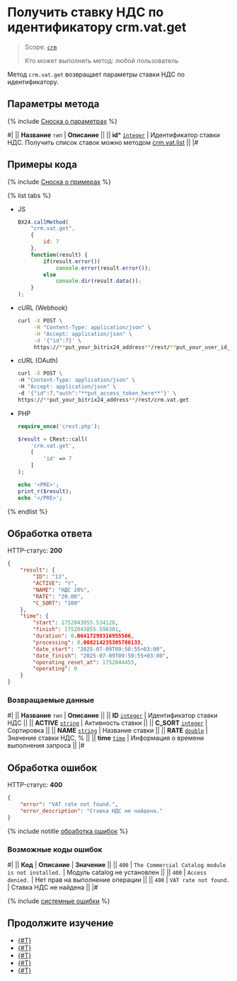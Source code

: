 # Получить ставку НДС по идентификатору crm.vat.get

> Scope: [`crm`](../../../scopes/permissions.md)
>
> Кто может выполнять метод: любой пользователь

Метод `crm.vat.get` возвращает параметры ставки НДС по идентификатору.

## Параметры метода

{% include [Сноска о параметрах](../../../../_includes/required.md) %}

#|
|| **Название**
`тип` | **Описание** ||
|| **id*** 
[`integer`](../../../data-types.md) | Идентификатор ставки НДС. Получить список ставок можно методом [crm.vat.list](./crm-vat-list.md) ||
|#

## Примеры кода

{% include [Сноска о примерах](../../../../_includes/examples.md) %}

{% list tabs %}

- JS

    ```js
    BX24.callMethod(
        "crm.vat.get",
        {
            id: 7
        },
        function(result) {
            if(result.error())
                console.error(result.error());
            else
                console.dir(result.data());
        }
    );
    ```

- cURL (Webhook)

    ```bash
    curl -X POST \
         -H "Content-Type: application/json" \
         -H "Accept: application/json" \
         -d '{"id":7}' \
         https://**put_your_bitrix24_address**/rest/**put_your_user_id_here**/**put_your_webbhook_here**/crm.vat.get
    ```

- cURL (OAuth)

    ```bash
    curl -X POST \
    -H "Content-Type: application/json" \
    -H "Accept: application/json" \
    -d '{"id":7,"auth":"**put_access_token_here**"}' \
    https://**put_your_bitrix24_address**/rest/crm.vat.get
    ```

- PHP

    ```php
    require_once('crest.php');

    $result = CRest::call(
        'crm.vat.get',
        [
            'id' => 7
        ]
    );

    echo '<PRE>';
    print_r($result);
    echo '</PRE>';
    ```

{% endlist %}

## Обработка ответа

HTTP-статус: **200**

```json
{
    "result": {
        "ID": "13",
        "ACTIVE": "Y",
        "NAME": "НДС 20%",
        "RATE": "20.00",
        "C_SORT": "100"
    },
    "time": {
        "start": 1752043855.534128,
        "finish": 1752043855.598301,
        "duration": 0.06417298316955566,
        "processing": 0.008214235305786133,
        "date_start": "2025-07-09T09:50:55+03:00",
        "date_finish": "2025-07-09T09:50:55+03:00",
        "operating_reset_at": 1752044455,
        "operating": 0
    }
}
```


### Возвращаемые данные

#|
|| **Название**
 `тип` | **Описание** ||
|| **ID**
[`integer`](../../../data-types.md) | Идентификатор ставки НДС ||
|| **ACTIVE**
[`string`](../../../data-types.md) | Активность ставки ||
|| **C_SORT**
[`integer`](../../../data-types.md) | Сортировка ||
|| **NAME**
[`string`](../../../data-types.md) | Название ставки ||
|| **RATE**
[`double`](../../../data-types.md) | Значение ставки НДС, % ||
|| **time**
[`time`](../../../data-types.md#time) | Информация о времени выполнения запроса ||
|#

## Обработка ошибок

HTTP-статус: **400**

```json
{
    "error": "VAT rate not found.",
    "error_description": "Ставка НДС не найдена."
}
```

{% include notitle [обработка ошибок](../../../../_includes/error-info.md) %}

### Возможные коды ошибок

#|
|| **Код** | **Описание** | **Значение** ||
|| `400`     | `The Commercial Catalog module is not installed.` | Модуль catalog не установлен ||
|| `400`     | `Access denied.` | Нет прав на выполнение операции ||
|| `400`     | `VAT rate not found.` | Ставка НДС не найдена ||
|#

{% include [системные ошибки](../../../../_includes/system-errors.md) %}

## Продолжите изучение

- [{#T}](./crm-vat-fields.md)
- [{#T}](./crm-vat-list.md)
- [{#T}](./crm-vat-add.md)
- [{#T}](./crm-vat-update.md)
- [{#T}](./crm-vat-delete.md) 